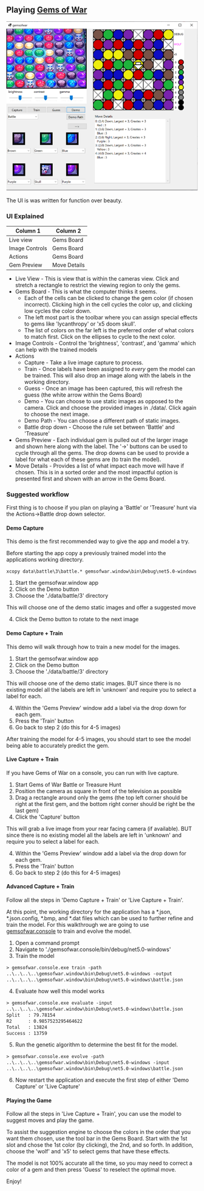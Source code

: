 ## Playing [Gems of War](https://gemsofwar.com/)

![game play](https://github.com/speedyjeff/gemsofwar/blob/master/images/winapp.png)

The UI is was written for function over beauty.

### UI Explained

Column 1 | Column 2 
---------|----------
Live view | Gems Board
Image Controls | Gems Board
Actions | Gems Board
Gem Preview | Move Details

 - Live View - This is view that is within the cameras view. Click and stretch a rectangle to restrict the viewing region to only the gems.
 - Gems Board - This is what the computer thinks it seems.
   - Each of the cells can be clicked to change the gem color (if chosen incorrect).  Clicking high in the cell cycles the color up, and clicking low cycles the color down.
   - The left most part is the toolbar where you can assign special effects to gems like 'lycanthropy' or 'x5 doom skull'.
   - The list of colors on the far left is the preferred order of what colors to match first.  Click on the ellipses to cycle to the next color.
 - Image Controls - Control the 'brightness', 'contrast', and 'gamma' which can help with the trained models
 - Actions
   - Capture - Take a live image capture to process.
   - Train - Once labels have been assigned to _every_ gem the model can be trained.  This will also drop an image along with the labels in the working directory.
   - Guess - Once an image has been captured, this will refresh the guess (the white arrow within the Gems Board)
   - Demo - You can choose to use static images as opposed to the camera.  Click and choose the provided images in ./data/.  Click again to choose the next image.
   - Demo Path - You can choose a different path of static images.
   - Battle drop down - Choose the rule set between 'Battle' and 'Treasure'
 - Gems Preview - Each individual gem is pulled out of the larger image and shown here along with the label.  The '->' buttons can be used to cycle through all the gems.  The drop downs can be used to provide a label for what each of these gems are (to train the model).
 - Move Details - Provides a list of what impact each move will have if chosen.  This is in a sorted order and the most impactful option is presented first and shown with an arrow in the Gems Board.

### Suggested workflow

First thing is to choose if you plan on playing a 'Battle' or 'Treasure' hunt via the Actions->Battle drop down selector.

#### Demo Capture

This demo is the first recommended way to give the app and model a try.

Before starting the app copy a previously trained model into the applications working directory.

```
xcopy data\battle\3\battle.* gemsofwar.window\bin\Debug\net5.0-windows
```

1. Start the gemsofwar.window app
2. Click on the Demo button
3. Choose the './data/battle/3' directory

This will choose one of the demo static images and offer a suggested move

4. Click the Demo button to rotate to the next image

#### Demo Capture + Train

This demo will walk through how to train a new model for the images.

1. Start the gemsofwar.window app
2. Click on the Demo button
3. Choose the './data/battle/3' directory

This will choose one of the demo static images.  BUT since there is no existing model all the labels are left in 'unknown' and require you to select a label for each.

4. Within the 'Gems Preview' window add a label via the drop down for each gem.
5. Press the 'Train' button
6. Go back to step 2 (do this for 4-5 images)

After training the model for 4-5 images, you should start to see the model being able to accurately predict the gem.

#### Live Capture + Train

If you have Gems of War on a console, you can run with live capture.

1. Start Gems of War Battle or Treasure Hunt
2. Position the camera as square in front of the television as possible
3. Drag a rectangle around only the gems (the top left corner should be right at the first gem, and the bottom right corner should be right be the last gem)
4. Click the 'Capture' button

This will grab a live image from your rear facing camera (if available).  BUT since there is no existing model all the labels are left in 'unknown' and require you to select a label for each.

4. Within the 'Gems Preview' window add a label via the drop down for each gem.
5. Press the 'Train' button
6. Go back to step 2 (do this for 4-5 images)

#### Advanced Capture + Train

Follow all the steps in 'Demo Capture + Train' or 'Live Capture + Train'.

At this point, the working directory for the application has a *.json, *.json.config, *.bmp, and *.dat files which can be used to further refine and train the model.  For this walkthrough we are going to use [gemsofwar.console](https://github.com/speedyjeff/gemsofwar/blob/master/gemsofwar.console/readme.md) to train and evolve the model.

1. Open a command prompt
2. Navigate to './gemsofwar.console/bin/debug/net5.0-windows'
3. Train the model

```
> gemsofwar.console.exe train -path ..\..\..\..\gemsofwar.window\bin\Debug\net5.0-windows -output ..\..\..\..\gemsofwar.window\bin\Debug\net5.0-windows\battle.json
```

4. Evaluate how well this model works

```
> gemsofwar.console.exe evaluate -input ..\..\..\..\gemsofwar.window\bin\Debug\net5.0-windows\battle.json
Split   : 79.78154
R2      : 0.9857523295464622
Total   : 13824
Success : 13759
```

5. Run the genetic algorithm to determine the best fit for the model.

```
> gemsofwar.console.exe evolve -path ..\..\..\..\gemsofwar.window\bin\Debug\net5.0-windows -input ..\..\..\..\gemsofwar.window\bin\Debug\net5.0-windows\battle.json
```

6. Now restart the application and execute the first step of either 'Demo Capture' or 'Live Capture'

#### Playing the Game

Follow all the steps in 'Live Capture + Train', you can use the model to suggest moves and play the game.

To assist the suggestion engine to choose the colors in the order that you want them chosen, use the tool bar in the Gems Board.  Start with the 1st slot and chose the 1st color (by clicking), the 2nd, and so forth.  In addition, choose the 'wolf' and 'x5' to select gems that have these effects.

The model is not 100% accurate all the time, so you may need to correct a color of a gem and then press 'Guess' to reselect the optimal move.

Enjoy!


